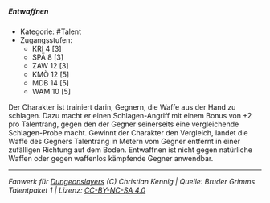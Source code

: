 <!---
Dies ist ein Fanwerk für DUNGEONSLAYERS (C) von Christian Kennig

Quellen:      [Bruder Grimms Talentpaket 1](https://www.f-space.de/ds4/downloads.html)
              [Talentbeschreibungen](https://www.f-space.de/ds4/tools-talentcards.html)
License:      [CC-BY-NC-SA 4.0](https://creativecommons.org/licenses/by-nc-sa/4.0/deed.de)
Richtlinien:  [Fanwerkrichtlinien](https://www.dungeonslayers.net/fanwerk-richtlinien/)
Autor:        Zauberlehrling
-->

##### Entwaffnen

- Kategorie: #Talent
- Zugangsstufen:
  - KRI 4 [3]
  - SPÄ 8 [3]
  - ZAW 12 [3]
  - KMÖ 12 [5]
  - MDB 14 [5]
  - WAM 10 [5]

Der Charakter ist trainiert darin, Gegnern, die Waffe aus der Hand zu schlagen. Dazu macht er einen Schlagen-Angriff mit einem Bonus von +2 pro Talentrang, gegen den der Gegner seinerseits eine vergleichende Schlagen-Probe macht. Gewinnt der Charakter den Vergleich, landet die Waffe des Gegners Talentrang in Metern vom Gegner entfernt in einer zufälligen Richtung auf dem Boden. Entwaffnen ist nicht gegen natürliche Waffen oder gegen waffenlos kämpfende Gegner anwendbar.

---

_Fanwerk für [Dungeonslayers](https://www.dungeonslayers.net/) (C) Christian Kennig | Quelle: Bruder Grimms Talentpaket 1 | Lizenz: [CC-BY-NC-SA 4.0](https://creativecommons.org/licenses/by-nc-sa/4.0/deed.de)_
